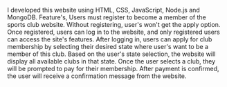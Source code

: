 I developed this website using HTML, CSS, JavaScript, Node.js and MongoDB. Feature's, Users must register to become a member of the sports club website. Without registering, user's won't get the apply option. Once registered, users can log in to the website, and only registered users can access the site's features. After logging in, users can apply for club membership by selecting their desired state where user's want to be a member of this club. Based on the user's state selection, the website will display all available clubs in that state. Once the user selects a club, they will be prompted to pay for their membership. After payment is confirmed, the user will receive a confirmation message from the website.
